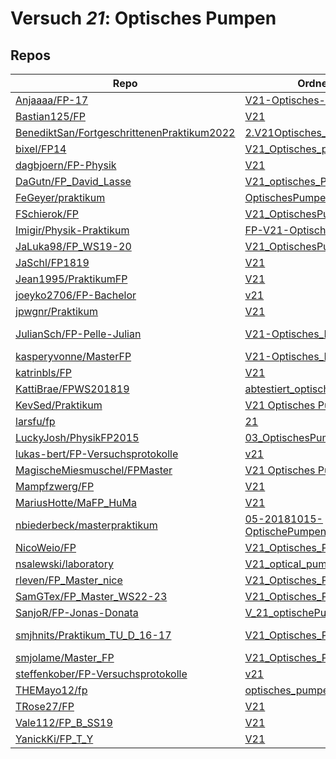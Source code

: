 # Versuch *21*: Optisches Pumpen

## Repos

|                                              Repo                                              |                                                                     Ordner                                                                      |                                                                                                                                                                                      PDFs                                                                                                                                                                                       |
|------------------------------------------------------------------------------------------------|-------------------------------------------------------------------------------------------------------------------------------------------------|---------------------------------------------------------------------------------------------------------------------------------------------------------------------------------------------------------------------------------------------------------------------------------------------------------------------------------------------------------------------------------|
|[Anjaaaa/FP-17](../repo/Anjaaaa/FP-17)                                                          |[V21-Optisches-Pumpen](https://github.com/anjabeck/FP-17/tree/master/V21-Optisches-Pumpen)                                                       |–                                                                                                                                                                                                                                                                                                                                                                                |
|[Bastian125/FP](../repo/Bastian125/FP)                                                          |[V21](https://github.com/Bastian125/FP/tree/main/Protokolle/V21)                                                                                 |[V21.pdf](https://docs.google.com/viewer?url=https://raw.githubusercontent.com/Bastian125/FP/main/PDFs/V21.pdf)                                                                                                                                                                                                                                                                  |
|[BenediktSan/FortgeschrittenenPraktikum2022](../repo/BenediktSan/FortgeschrittenenPraktikum2022)|[2.V21Optisches_Pumpen](https://github.com/BenediktSan/FortgeschrittenenPraktikum2022/tree/master/Versuche%20Semester%20VI/2.V21Optisches_Pumpen)|[Protokoll_V21.pdf](https://docs.google.com/viewer?url=https://raw.githubusercontent.com/BenediktSan/FortgeschrittenenPraktikum2022/master/Versuche%20Semester%20VI/2.V21Optisches_Pumpen/Protokoll_V21.pdf)                                                                                                                                                                     |
|[bixel/FP14](../repo/bixel/FP14)                                                                |[V21_Optisches_pumpen](https://github.com/bixel/FP14/tree/master/V21_Optisches_pumpen)                                                           |–                                                                                                                                                                                                                                                                                                                                                                                |
|[dagbjoern/FP-Physik](../repo/dagbjoern/FP-Physik)                                              |[V21](https://github.com/dagbjoern/FP-Physik/tree/master/V21)                                                                                    |–                                                                                                                                                                                                                                                                                                                                                                                |
|[DaGutn/FP_David_Lasse](../repo/DaGutn/FP_David_Lasse)                                          |[V21_optisches_Pumpen](https://github.com/DaGutn/FP_David_Lasse/tree/main/V21_optisches_Pumpen)                                                  |–                                                                                                                                                                                                                                                                                                                                                                                |
|[FeGeyer/praktikum](../repo/FeGeyer/praktikum)                                                  |[OptischesPumpenV21](https://github.com/FeGeyer/praktikum/tree/master/MFP/OptischesPumpenV21)                                                    |[dokument.pdf](https://docs.google.com/viewer?url=https://raw.githubusercontent.com/NicoWeio/awesome-ap-pdfs/main/FeGeyer%E2%88%95praktikum/21/dokument.pdf) \*                                                                                                                                                                                                                  |
|[FSchierok/FP](../repo/FSchierok/FP)                                                            |[V21_OptischesPumpen](https://github.com/FSchierok/FP/tree/master/V21_OptischesPumpen)                                                           |–                                                                                                                                                                                                                                                                                                                                                                                |
|[Imigir/Physik-Praktikum](../repo/Imigir/Physik-Praktikum)                                      |[FP-V21-Optisches-Pumpen](https://github.com/Imigir/Physik-Praktikum/tree/master/FP-V21-Optisches-Pumpen)                                        |[FP-V21w.pdf](https://docs.google.com/viewer?url=https://raw.githubusercontent.com/NicoWeio/awesome-ap-pdfs/main/Imigir%E2%88%95Physik-Praktikum/21/FP-V21w.pdf) \*                                                                                                                                                                                                              |
|[JaLuka98/FP_WS19-20](../repo/JaLuka98/FP_WS19-20)                                              |[V21_OptischesPumpen](https://github.com/JaLuka98/FP_WS19-20/tree/master/V21_OptischesPumpen)                                                    |–                                                                                                                                                                                                                                                                                                                                                                                |
|[JaSchl/FP1819](../repo/JaSchl/FP1819)                                                          |[V21](https://github.com/JaSchl/FP1819/tree/master/V21)                                                                                          |–                                                                                                                                                                                                                                                                                                                                                                                |
|[Jean1995/PraktikumFP](../repo/Jean1995/PraktikumFP)                                            |[V21](https://github.com/Jean1995/PraktikumFP/tree/master/V21)                                                                                   |–                                                                                                                                                                                                                                                                                                                                                                                |
|[joeyko2706/FP-Bachelor](../repo/joeyko2706/FP-Bachelor)                                        |[v21](https://github.com/joeyko2706/FP-Bachelor/tree/main/v21)                                                                                   |[v21.pdf](https://docs.google.com/viewer?url=https://raw.githubusercontent.com/joeyko2706/FP-Bachelor/main/PDFs/v21.pdf)                                                                                                                                                                                                                                                         |
|[jpwgnr/Praktikum](../repo/jpwgnr/Praktikum)                                                    |[V21](https://github.com/jpwgnr/Praktikum/tree/master/V21)                                                                                       |–                                                                                                                                                                                                                                                                                                                                                                                |
|[JulianSch/FP-Pelle-Julian](../repo/JulianSch/FP-Pelle-Julian)                                  |[V21-Optisches_Pumpen](https://github.com/JulianSch/FP-Pelle-Julian/tree/master/V21-Optisches_Pumpen)                                            |[v21.pdf](https://docs.google.com/viewer?url=https://raw.githubusercontent.com/JulianSch/FP-Pelle-Julian/master/Altprotokolle_nYR/v21.pdf)<br/>[v21unkorrigiert.pdf](https://docs.google.com/viewer?url=https://raw.githubusercontent.com/JulianSch/FP-Pelle-Julian/master/Altprotokolle_nYR/v21unkorrigiert.pdf)                                                                |
|[kasperyvonne/MasterFP](../repo/kasperyvonne/MasterFP)                                          |[V21-Optisches_Pumpen](https://github.com/kasperyvonne/MasterFP/tree/master/V21-Optisches_Pumpen)                                                |–                                                                                                                                                                                                                                                                                                                                                                                |
|[katrinbls/FP](../repo/katrinbls/FP)                                                            |[V21](https://github.com/katrinbls/FP/tree/master/V21)                                                                                           |–                                                                                                                                                                                                                                                                                                                                                                                |
|[KattiBrae/FPWS201819](../repo/KattiBrae/FPWS201819)                                            |[abtestiert_optisches_pumpen](https://github.com/KattiBrae/FPWS201819/tree/master/BA_FP_Protokolle/abtestiert_optisches_pumpen)                  |–                                                                                                                                                                                                                                                                                                                                                                                |
|[KevSed/Praktikum](../repo/KevSed/Praktikum)                                                    |[V21 Optisches Pumpen](https://github.com/KevSed/Praktikum/tree/master/V21%20Optisches%20Pumpen)                                                 |–                                                                                                                                                                                                                                                                                                                                                                                |
|[larsfu/fp](../repo/larsfu/fp)                                                                  |[21](https://github.com/larsfu/fp/tree/master/21)                                                                                                |[main.pdf](https://docs.google.com/viewer?url=https://raw.githubusercontent.com/NicoWeio/awesome-ap-pdfs/main/larsfu%E2%88%95fp/21/main.pdf) \*                                                                                                                                                                                                                                  |
|[LuckyJosh/PhysikFP2015](../repo/LuckyJosh/PhysikFP2015)                                        |[03_OptischesPumpen[X]](https://github.com/LuckyJosh/PhysikFP2015/tree/master/03_OptischesPumpen%5BX%5D)                                         |[Protokoll_OptischesPumpen_Luckey_Wollenberg.pdf](https://docs.google.com/viewer?url=https://raw.githubusercontent.com/LuckyJosh/PhysikFP2015/master/03_OptischesPumpen%5BX%5D/Protokoll_OptischesPumpen_Luckey_Wollenberg.pdf)                                                                                                                                                  |
|[lukas-bert/FP-Versuchsprotokolle](../repo/lukas-bert/FP-Versuchsprotokolle)                    |[v21](https://github.com/lukas-bert/FP-Versuchsprotokolle/tree/main/v21)                                                                         |[v21.pdf](https://docs.google.com/viewer?url=https://raw.githubusercontent.com/lukas-bert/FP-Versuchsprotokolle/main/v21/v21.pdf)                                                                                                                                                                                                                                                |
|[MagischeMiesmuschel/FPMaster](../repo/MagischeMiesmuschel/FPMaster)                            |[V21 Optisches Pumpen](https://github.com/MagischeMiesmuschel/FPMaster/tree/master/V21%20Optisches%20Pumpen)                                     |[V21.pdf](https://docs.google.com/viewer?url=https://raw.githubusercontent.com/MagischeMiesmuschel/FPMaster/master/Protokolle/V21.pdf)                                                                                                                                                                                                                                           |
|[Mampfzwerg/FP](../repo/Mampfzwerg/FP)                                                          |[V21](https://github.com/Mampfzwerg/FP/tree/master/V21)                                                                                          |[main.pdf](https://docs.google.com/viewer?url=https://raw.githubusercontent.com/Mampfzwerg/FP/master/V21/main.pdf)                                                                                                                                                                                                                                                               |
|[MariusHotte/MaFP_HuMa](../repo/MariusHotte/MaFP_HuMa)                                          |[V21](https://github.com/MariusHotte/MaFP_HuMa/tree/master/V21)                                                                                  |[Protokoll.pdf](https://docs.google.com/viewer?url=https://raw.githubusercontent.com/MariusHotte/MaFP_HuMa/master/V21/build/Protokoll.pdf)                                                                                                                                                                                                                                       |
|[nbiederbeck/masterpraktikum](../repo/nbiederbeck/masterpraktikum)                              |[05-20181015-OptischePumpen](https://github.com/nbiederbeck/masterpraktikum/tree/master/05-20181015-OptischePumpen)                              |–                                                                                                                                                                                                                                                                                                                                                                                |
|[NicoWeio/FP](../repo/NicoWeio/FP)                                                              |[V21_Optisches_Pumpen](https://github.com/NicoWeio/FP/tree/gh-pages/V21_Optisches_Pumpen)                                                        |[main.pdf](https://docs.google.com/viewer?url=https://raw.githubusercontent.com/NicoWeio/FP/gh-pages/V21_Optisches_Pumpen/build/main.pdf)                                                                                                                                                                                                                                        |
|[nsalewski/laboratory](../repo/nsalewski/laboratory)                                            |[V21_optical_pumping](https://github.com/nsalewski/laboratory/tree/master/FP/V21_optical_pumping)                                                |[main.pdf](https://docs.google.com/viewer?url=https://raw.githubusercontent.com/NicoWeio/awesome-ap-pdfs/main/nsalewski%E2%88%95laboratory/21/main.pdf) \*                                                                                                                                                                                                                       |
|[rleven/FP_Master_nice](../repo/rleven/FP_Master_nice)                                          |[V21_Optisches_Pumpen](https://github.com/rleven/FP_Master_nice/tree/main/V21_Optisches_Pumpen)                                                  |[main.pdf](https://docs.google.com/viewer?url=https://raw.githubusercontent.com/NicoWeio/awesome-ap-pdfs/main/rleven%E2%88%95FP_Master_nice/21/main.pdf) \*                                                                                                                                                                                                                      |
|[SamGTex/FP_Master_WS22-23](../repo/SamGTex/FP_Master_WS22-23)                                  |[V21_Optisches_Pumpen](https://github.com/SamGTex/FP_Master_WS22-23/tree/main/V21_Optisches_Pumpen)                                              |[main.pdf](https://docs.google.com/viewer?url=https://raw.githubusercontent.com/NicoWeio/awesome-ap-pdfs/main/SamGTex%E2%88%95FP_Master_WS22-23/21/main.pdf) \*                                                                                                                                                                                                                  |
|[SanjoR/FP-Jonas-Donata](../repo/SanjoR/FP-Jonas-Donata)                                        |[V_21_optischePumpen](https://github.com/SanjoR/FP-Jonas-Donata/tree/master/MFP/V_21_optischePumpen)                                             |[V21_optischesPumpen.pdf](https://docs.google.com/viewer?url=https://raw.githubusercontent.com/SanjoR/FP-Jonas-Donata/master/MFP/Fertige_Protokolle/V21_optischesPumpen.pdf)                                                                                                                                                                                                     |
|[smjhnits/Praktikum_TU_D_16-17](../repo/smjhnits/Praktikum_TU_D_16-17)                          |[V21_Optisches_Pumpen](https://github.com/smjhnits/Praktikum_TU_D_16-17/tree/master/Fortgeschrittenenpraktikum/Protokolle/V21_Optisches_Pumpen)  |[V21_main.pdf](https://docs.google.com/viewer?url=https://raw.githubusercontent.com/NicoWeio/awesome-ap-pdfs/main/smjhnits%E2%88%95Praktikum_TU_D_16-17/21/V21_main.pdf) \*<br/>[V21_main.pdf](https://docs.google.com/viewer?url=https://raw.githubusercontent.com/smjhnits/Praktikum_TU_D_16-17/master/Fortgeschrittenenpraktikum/Protokolle/V21_Optisches_Pumpen/V21_main.pdf)|
|[smjolame/Master_FP](../repo/smjolame/Master_FP)                                                |[V21_Optisches_Pumpen](https://github.com/smjolame/Master_FP/tree/main/V21_Optisches_Pumpen)                                                     |–                                                                                                                                                                                                                                                                                                                                                                                |
|[steffenkober/FP-Versuchsprotokolle](../repo/steffenkober/FP-Versuchsprotokolle)                |[v21](https://github.com/steffenkober/FP-Versuchsprotokolle/tree/main/v21)                                                                       |[v21.pdf](https://docs.google.com/viewer?url=https://raw.githubusercontent.com/steffenkober/FP-Versuchsprotokolle/main/v21/v21.pdf)                                                                                                                                                                                                                                              |
|[THEMayo12/fp](../repo/THEMayo12/fp)                                                            |[optisches_pumpen](https://github.com/THEMayo12/fp/tree/master/versuche/optisches_pumpen)                                                        |–                                                                                                                                                                                                                                                                                                                                                                                |
|[TRose27/FP](../repo/TRose27/FP)                                                                |[V21](https://github.com/TRose27/FP/tree/master/V21)                                                                                             |–                                                                                                                                                                                                                                                                                                                                                                                |
|[Vale112/FP_B_SS19](../repo/Vale112/FP_B_SS19)                                                  |[V21](https://github.com/Vale112/FP_B_SS19/tree/master/V21)                                                                                      |–                                                                                                                                                                                                                                                                                                                                                                                |
|[YanickKi/FP_T_Y](../repo/YanickKi/FP_T_Y)                                                      |[V21](https://github.com/YanickKi/FP_T_Y/tree/main/V21)                                                                                          |[main.pdf](https://docs.google.com/viewer?url=https://raw.githubusercontent.com/NicoWeio/awesome-ap-pdfs/main/YanickKi%E2%88%95FP_T_Y/21/main.pdf) \*                                                                                                                                                                                                                            |
